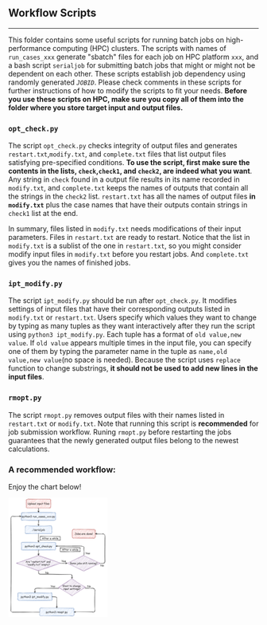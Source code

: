 ## Workflow Scripts
---
This folder contains some useful scripts for running batch jobs on high-performance computing (HPC) clusters. The scripts with names of `run_cases_xxx` generate "sbatch" files for each job on HPC platform `xxx`, and a bash script `serialjob` for submitting batch jobs that might or might not be dependent on each other. These scripts establish job dependency using randomly generated *`JOBID`*. Please check comments in these scripts for further instructions of how to modify the scripts to fit your needs. **Before you use these scripts on HPC, make sure you copy all of them into the folder where you store target input and output files.**

### `opt_check.py`
The script `opt_check.py` checks integrity of output files and generates `restart.txt`,`modify.txt`, and `complete.txt` files that list output files satisfying pre-specified conditions. **To use the script, first make sure the contents in the lists, `check`,`check1`, and `check2`, are indeed what you want**. Any string in `check` found in a output file results in its name recorded in `modify.txt`, and `complete.txt` keeps the names of outputs that contain all the strings in the `check2` list. `restart.txt` has all the names of output files **in `modify.txt`** plus the case names that have their outputs contain strings in `check1` list at the end.

In summary, files listed in `modify.txt` needs modifications of their input parameters. Files in `restart.txt` are ready to restart. Notice that the list in `modify.txt` is a sublist of the one in `restart.txt`, so you might consider modify input files in `modify.txt` before you restart jobs. And `complete.txt` gives you the names of finished jobs.

### `ipt_modify.py`
The script `ipt_modify.py` should be run after `opt_check.py`. It modifies settings of input files that have their corresponding outputs listed in `modify.txt` or `restart.txt`. Users specify which values they want to change by typing as many tuples as they want interactively after they run the script using `python3 ipt_modify.py`. Each tuple has a format of `old value,new value`. If `old value` appears multiple times in the input file, you can specify one of them by typing the parameter name in the tuple as `name,old value,new value`(no space is needed). Because the script uses `replace` function to change substrings, **it should not be used to add new lines in the input files**.

### `rmopt.py`
The script `rmopt.py` removes output files with their names listed in `restart.txt` or `modify.txt`. Note that running this script is **recommended** for job submission workflow. Runing `rmopt.py` before restarting the jobs guarantees that the newly generated output files belong to the newest calculations.

### A recommended workflow:
Enjoy the chart below!

<img src="workflow.png" alt="workflow" style="width:200px;"/>
